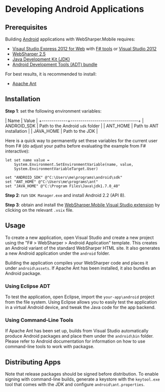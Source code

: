 # Developing Android Applications

## Prerequisites

Building [Android][android] applications with WebSharper.Mobile
requires:

* [Visaul Studio Express 2012 for Web][vsx] with [F# tools][fsharp] or
  [Visual Studio 2012][vs]
* [WebSharper 2.5][ws]
* [Java Development Kit (JDK)][jdk]
* [Android Development Tools (ADT) bundle][adt]

For best results, it is recommended to install:

* [Apache Ant][ant]

[ant]: http://ant.apache.org
[android]: http://developer.android.com
[adt]: http://developer.android.com/sdk/index.html
[jdk]: http://www.oracle.com/technetwork/java/javase/downloads/index.html
[ws]: http://bitbucket.org/IntelliFactory/websharper
[vs]: http://www.microsoft.com/visualstudio/eng/downloads
[vsx]: http://www.microsoft.com/visualstudio/eng/downloads#d-2012-express
[fsharp]: http://www.microsoft.com/web/gallery/install.aspx?appid=FSharpVWD11

## Installation

**Step 1**: set the following environment variables:

| Name        | Value                            |
+-------------+----------------------------------+
| ANDROID_SDK | Path to the Android `sdk` folder |
| ANT_HOME    | Path to ANT installation         |
| JAVA_HOME   | Path to the JDK                  |

Here is a quick way to permanently set these variables for the current
user from F# (do adjust your paths before evaluating the example from
F# interactive):

    let set name value =
        System.Environment.SetEnvironmentVariable(name, value,
        System.EnvironmentVariableTarget.User)
 
    set "ANDROID_SDK" @"C:\Users\me\programs\android\sdk"
    set "ANT_HOME" @"C:\Users\me\programs\ant"
    set "JAVA_HOME" @"C:\Program Files\Java\jdk1.7.0_40"

**Step 2**: run `SDK Manager.exe` and install Android 2.2 (API 8).

**Step 3**: obtain and install the
[WebSharper.Mobile Visual Studio extension][downloads] by clicking on
the relevant `.vsix` file.

[downloads]: https://bitbucket.org/IntelliFactory/websharper.mobile/downloads

## Usage

To create a new application, open Visual Studio and create a new
project using the "F# > WebSharper > Android Application" template.
This creates an Android variant of the standard WebSharper HTML site.
It also generates a new Android application under the `android`
folder.

Building the application compiles your WebSharper code and places it
under `android\assets`. If Apache Ant has been installed, it also
bundles an Android package.

### Using Eclipse ADT

To test the application, open Eclipse, import the `your-app\android`
project from the file system. Using Eclipse allows you to easily test
the application in a virtual Android device, and tweak the Java code
for the app backend.

### Using Command-Line Tools

If Apache Ant has been set up, builds from Visual Studio automatically
produce Android packages and place them under the `android\bin`
folder.  Please refer to Android documentation for information on how
to use command-line tools to work with packagse.

## Distributing Apps

Note that release packages should be signed before distribution.  To
enable signing with command-line builds, generate a keystore with the
`keytool.exe` tool that comes with the JDK and configure
`android\ant.properties`.
